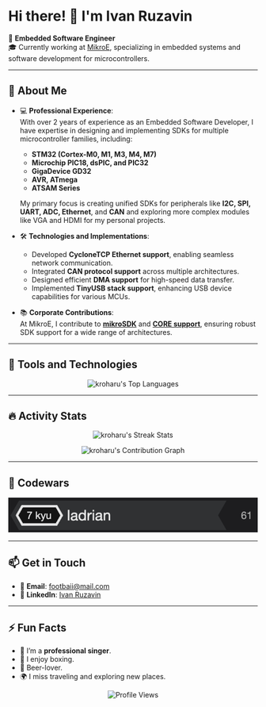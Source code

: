 # Hi there! 👋 I'm Ivan Ruzavin  

🌟 **Embedded Software Engineer**  
🎓 Currently working at [MikroE](https://www.mikroe.com), specializing in embedded systems and software development for microcontrollers.  

---

## 🚀 About Me  

- 💻 **Professional Experience**:  
  With over 2 years of experience as an Embedded Software Developer, I have expertise in designing and implementing SDKs for multiple microcontroller families, including:  
  - **STM32 (Cortex-M0, M1, M3, M4, M7)**  
  - **Microchip PIC18, dsPIC, and PIC32**  
  - **GigaDevice GD32**  
  - **AVR, ATmega**  
  - **ATSAM Series**  

  My primary focus is creating unified SDKs for peripherals like **I2C, SPI, UART, ADC, Ethernet**, and **CAN** and exploring more complex modules like VGA and HDMI for my personal projects.  

- 🛠️ **Technologies and Implementations**:  
  - Developed **CycloneTCP Ethernet support**, enabling seamless network communication.  
  - Integrated **CAN protocol support** across multiple architectures.  
  - Designed efficient **DMA support** for high-speed data transfer.  
  - Implemented **TinyUSB stack support**, enhancing USB device capabilities for various MCUs.  

- 📚 **Corporate Contributions**:  
  At MikroE, I contribute to **[mikroSDK](https://github.com/MikroElektronika/mikrosdk_v2)** and **[CORE support](https://github.com/MikroElektronika/core_packages)**, ensuring robust SDK support for a wide range of architectures.  

---

## 🔧 Tools and Technologies  

<p align="center">
  <img src="https://github-readme-stats.vercel.app/api/top-langs/?username=IvanRuzavin&layout=compact&theme=graywhite&hide_border=true&hide=objective-c&langs_count=7" alt="kroharu's Top Languages" />
</p>

---

## 🔥 Activity Stats  

<p align="center">
  <img src="https://github-readme-streak-stats.herokuapp.com?user=IvanRuzavin&theme=graywhite&hide_border=true&date_format=j%20M%5B%20Y%5D&ring=CCEF00&fire=FF4E15" alt="kroharu's Streak Stats" />
</p>

<p align="center">
  <img src="https://activity-graph.herokuapp.com/graph?username=IvanRuzavin&theme=minimal&line=CCEF00&point=FF4E15&custom_title=Recent+Activity" alt="kroharu's Contribution Graph" />
</p>

---

## 🎯 Codewars  

<p align="center">
  <img src="https://github.com/kroharu/kroharu/blob/master/Screen%20Shot%202022-06-30%20at%201.22.33%20PM.png" alt="Codewars Badge" />
</p>

---

## 📫 Get in Touch  

- 📧 **Email**: [footbaii@mail.com](mailto:footbaii@mail.com)  
- 💼 **LinkedIn**: [Ivan Ruzavin](https://www.linkedin.com/in/ivan-ruzavin-825b20251/) 

---

## ⚡ Fun Facts  

- 🎵 I’m a **professional singer**.  
- 🥊 I enjoy boxing.  
- 🍺 Beer-lover.  
- 🌍 I miss traveling and exploring new places.  

<p align="center">
  <img src="https://komarev.com/ghpvc/?username=kroharu&style=for-the-badge&color=CCEF00" alt="Profile Views" />
</p>
